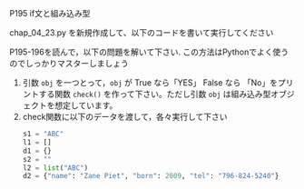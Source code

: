 P195 if文と組み込み型

chap_04_23.py を新規作成して、以下のコードを書いて実行してください

P195-196を読んで，以下の問題を解いて下さい. この方法はPythonでよく使うのでしっかりマスターしましょう

1. 引数 `obj` を一つとって，`obj` が True なら「YES」 False なら 「No」をプリントする関数 `check()` を作って下さい。ただし引数 `obj` は組み込み型オブジェクトを想定しています。
1. check関数に以下のデータを渡して，各々実行して下さい
    ```python
    s1 = "ABC"
    l1 = []
    d1 = {}
    s2 = ""
    l2 = list("ABC")
    d2 = {"name": "Zane Piet", "born": 2009, "tel": "796-824-5240"}
    ```



